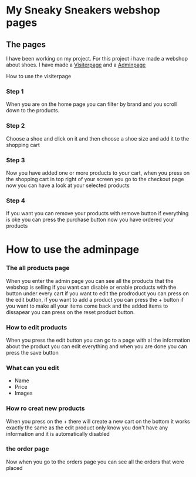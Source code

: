 <h1>My Sneaky Sneakers webshop pages</h1>

<h2>The pages</h2>

I have been working on my project. For this project i have made a webshop about shoes.
I have made a <a href="https://aryan9007.github.io/Sneaky-Sneakers/">Visiterpage</a> and a <a href="https://aryan9007.github.io/Sneaky-Sneakers/admin.html">Adminpage</a>


How to use the visiterpage

<h3>Step 1</h3> 

When you are on the home page you can filter by brand and you scroll down to the products.

<h3>Step 2</h3>

Choose a shoe and click on it and then choose a shoe size and add it to the shopping cart

<h3>Step 3</h3>

Now you have added one or more products to your cart, when you press on the shopping cart in top right of your screen
you go to the checkout page now you can have a look at your selected products

<h3>Step 4</h3>

If you want you can remove your products with remove button if everything is oke you can press the purchase button
now you have ordered your products


<h1>How to use the adminpage</h1>

<h3>The all products page</h3>

When you enter the admin page you can see all the products that the webshop is selling if you want can disable or enable products with the button under every cart if you want to edit the prodroduct you can press on the edit button, if you want to add a product you can press the + button if you want to make all your items come back and the added items to dissapear you can press on the reset product button.

<h3>How to edit products</h3>

When you press the edit button you can go to a page with al the information about the product you can edit everything and when you are done you can press the save button

<h3>What can you edit</h3>

- Name
- Price
- Images

<h3>How ro creat new products</h3>

When you press on the + there will create a new cart on the bottom it works exactly the same as the edit product only know you don't have any information and it is automatically disabled

<h3>the order page</h3>

Now when you go to the orders page you can see all the orders that were placed

